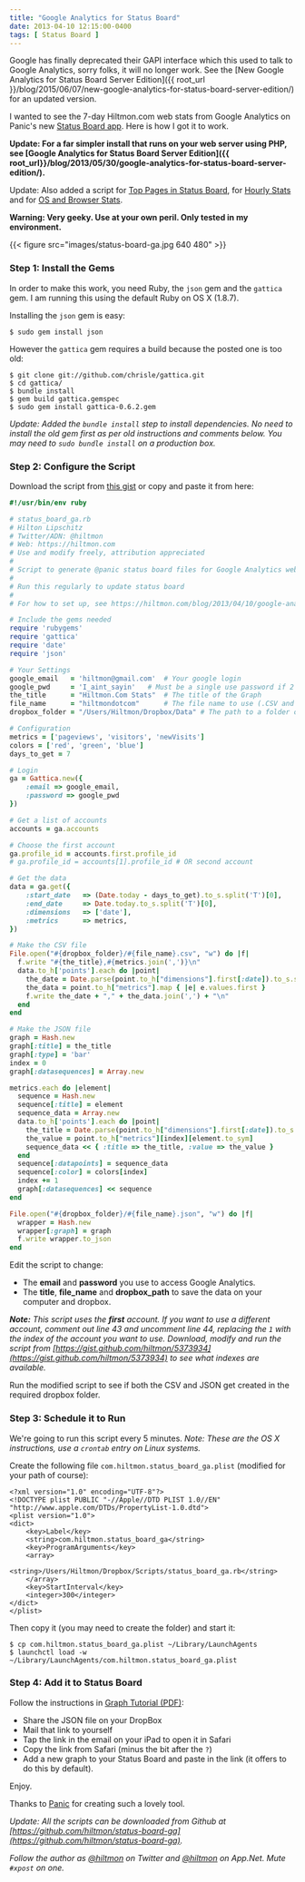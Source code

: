 ```yaml
---
title: "Google Analytics for Status Board"
date: 2013-04-10 12:15:00-0400
tags: [ Status Board ]
---
```


<span class="light">Google has finally deprecated their GAPI interface which this used to talk to Google Analytics, sorry folks, it will no longer work. See the [New Google Analytics for Status Board Server Edition]({{ root_url }}/blog/2015/06/07/new-google-analytics-for-status-board-server-edition/) for an updated version. </span>

I wanted to see the 7-day Hiltmon.com web stats from Google Analytics on Panic's new [Status Board app](https://itunes.apple.com/us/app/status-board/id449955536?mt=8&uo=4&at=10l894). Here is how I got it to work.

**Update: For a far simpler install that runs on your web server using PHP, see [Google Analytics for Status Board Server Edition]({{ root_url}}/blog/2013/05/30/google-analytics-for-status-board-server-edition/).**

<span class="light">Update: Also added a script for [Top Pages in Status Board](https://hiltmon.com/blog/2013/04/10/top-pages-in-status-board/), for [Hourly Stats](https://hiltmon.com/blog/2013/04/15/hourly-analytics-for-status-board/) and for [OS and Browser Stats](https://hiltmon.com/blog/2013/04/17/add-ga-os-and-browser-to-status-board/).</span>

**Warning: Very geeky. Use at your own peril. Only tested in my environment.**

{{< figure src="images/status-board-ga.jpg 640 480" >}}

### Step 1: Install the Gems

In order to make this work, you need Ruby, the `json` gem and the `gattica` gem. I am running this using the default Ruby on OS X (1.8.7).

Installing the `json` gem is easy:

	$ sudo gem install json

However the `gattica` gem requires a build because the posted one is too old:

	$ git clone git://github.com/chrisle/gattica.git
	$ cd gattica/
	$ bundle install
	$ gem build gattica.gemspec
	$ sudo gem install gattica-0.6.2.gem
	
*Update: Added the `bundle install` step to install dependencies. No need to install the old gem first as per old instructions and comments below. You may need to `sudo bundle install` on a production box.*

### Step 2: Configure the Script

Download the script from [this gist](https://gist.github.com/hiltmon/5356145) or copy and paste it from here:

``` ruby
#!/usr/bin/env ruby

# status_board_ga.rb
# Hilton Lipschitz 
# Twitter/ADN: @hiltmon 
# Web: https://hiltmon.com
# Use and modify freely, attribution appreciated
#
# Script to generate @panic status board files for Google Analytics web stats.
#
# Run this regularly to update status board
#
# For how to set up, see https://hiltmon.com/blog/2013/04/10/google-analytics-for-status-board/

# Include the gems needed
require 'rubygems'
require 'gattica'
require 'date'
require 'json'

# Your Settings
google_email   = 'hiltmon@gmail.com'  # Your google login
google_pwd     = 'I_aint_sayin'   # Must be a single use password if 2 factor is set up
the_title      = "Hiltmon.Com Stats"  # The title of the Graph
file_name      = "hiltmondotcom"      # The file name to use (.CSV and .JSON)
dropbox_folder = "/Users/Hiltmon/Dropbox/Data" # The path to a folder on your local DropBox

# Configuration 
metrics = ['pageviews', 'visitors', 'newVisits']
colors = ['red', 'green', 'blue']
days_to_get = 7

# Login
ga = Gattica.new({ 
    :email => google_email, 
    :password => google_pwd
})

# Get a list of accounts
accounts = ga.accounts

# Choose the first account
ga.profile_id = accounts.first.profile_id
# ga.profile_id = accounts[1].profile_id # OR second account

# Get the data
data = ga.get({ 
    :start_date   => (Date.today - days_to_get).to_s.split('T')[0],
    :end_date     => Date.today.to_s.split('T')[0],
    :dimensions   => ['date'],
    :metrics      => metrics,
})

# Make the CSV file
File.open("#{dropbox_folder}/#{file_name}.csv", "w") do |f|
  f.write "#{the_title},#{metrics.join(',')}\n"
  data.to_h['points'].each do |point|
    the_date = Date.parse(point.to_h["dimensions"].first[:date]).to_s.split('T')[0]
    the_data = point.to_h["metrics"].map { |e| e.values.first }
    f.write the_date + "," + the_data.join(',') + "\n"
  end
end

# Make the JSON file
graph = Hash.new
graph[:title] = the_title
graph[:type] = 'bar'
index = 0
graph[:datasequences] = Array.new

metrics.each do |element|
  sequence = Hash.new
  sequence[:title] = element
  sequence_data = Array.new
  data.to_h['points'].each do |point|
    the_title = Date.parse(point.to_h["dimensions"].first[:date]).to_s.split('T')[0]
    the_value = point.to_h["metrics"][index][element.to_sym]
    sequence_data << { :title => the_title, :value => the_value }
  end
  sequence[:datapoints] = sequence_data
  sequence[:color] = colors[index]
  index += 1
  graph[:datasequences] << sequence
end

File.open("#{dropbox_folder}/#{file_name}.json", "w") do |f|
  wrapper = Hash.new
  wrapper[:graph] = graph
  f.write wrapper.to_json
end
```

Edit the script to change:

* The **email** and **password** you use to access Google Analytics.
* The **title**, **file_name** and **dropbox_path** to save the data on your computer and dropbox.

***Note:** This script uses the **first** account. If you want to use a different account, comment out line 43 and uncomment line 44, replacing the `1` with the index of the account you want to use. Download, modify and run the script from [https://gist.github.com/hiltmon/5373934](https://gist.github.com/hiltmon/5373934) to see what indexes are available.*

Run the modified script to see if both the CSV and JSON get created in the required dropbox folder.

### Step 3: Schedule it to Run

We're going to run this script every 5 minutes. *Note: These are the OS X instructions, use a `crontab` entry on Linux systems.*

Create the following file `com.hiltmon.status_board_ga.plist` (modified for your path of course):

```
<?xml version="1.0" encoding="UTF-8"?>
<!DOCTYPE plist PUBLIC "-//Apple//DTD PLIST 1.0//EN" "http://www.apple.com/DTDs/PropertyList-1.0.dtd">
<plist version="1.0">
<dict>
    <key>Label</key>
    <string>com.hiltmon.status_board_ga</string>
    <key>ProgramArguments</key>
    <array>
        <string>/Users/Hiltmon/Dropbox/Scripts/status_board_ga.rb</string>
    </array>
    <key>StartInterval</key>
    <integer>300</integer>
</dict>
</plist>
```

Then copy it (you may need to create the folder) and start it:

	$ cp com.hiltmon.status_board_ga.plist ~/Library/LaunchAgents
	$ launchctl load -w ~/Library/LaunchAgents/com.hiltmon.status_board_ga.plist

### Step 4: Add it to Status Board

Follow the instructions in [Graph Tutorial (PDF)](http://www.panic.com/statusboard/docs/graph_tutorial.pdf):

* Share the JSON file on your DropBox
* Mail that link to yourself
* Tap the link in the email on your iPad to open it in Safari
* Copy the link from Safari (minus the bit after the `?`)
* Add a new graph to your Status Board and paste in the link (it offers to do this by default).

Enjoy.

Thanks to [Panic](http://www.panic.com) for creating such a lovely tool.

*Update: All the scripts can be downloaded from Github at [https://github.com/hiltmon/status-board-ga](https://github.com/hiltmon/status-board-ga).*

*Follow the author as [@hiltmon](https://twitter.com/hiltmon) on Twitter and [@hiltmon](http://alpha.app.net/hiltmon) on App.Net. Mute `#xpost` on one.*




